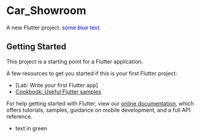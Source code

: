 # Car_Showroom

A new Flutter project.
<span style="color:blue">some *blue* text</span>.

## Getting Started

This project is a starting point for a Flutter application.

A few resources to get you started if this is your first Flutter project:

- [Lab: Write your first Flutter app]
- [Cookbook: Useful Flutter samples](https://flutter.dev/docs/cookbook)

For help getting started with Flutter, view our
[online documentation](https://flutter.dev/docs), which offers tutorials,
samples, guidance on mobile development, and a full API reference.

+ text in green
